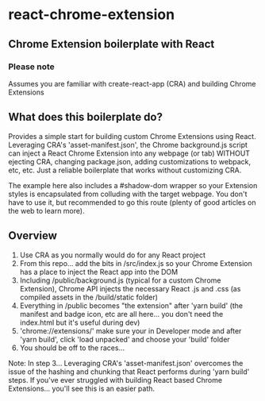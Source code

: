# react-chrome-extension
Chrome Extension boilerplate with React
---
### Please note
Assumes you are familiar with create-react-app (CRA) and building Chrome Extensions

## What does this boilerplate do?
Provides a simple start for building custom Chrome Extensions using React. Leveraging CRA's 'asset-manifest.json', the Chrome background.js script can inject a React Chrome Extension into any webpage (or tab) WITHOUT ejecting CRA, changing package.json, adding customizations to webpack, etc, etc. Just a reliable boilerplate that works without customizing CRA.

The example here also includes a #shadow-dom wrapper so your Extension styles is encapsulated from colluding with the target webpage. You don't have to use it, but recommended to go this route (plenty of good articles on the web to learn more).

## Overview
1. Use CRA as you normally would do for any React project
2. From this repo... add the bits in /src/index.js so your Chrome Extension has a place to inject the React app into the DOM
3. Including /public/background.js (typical for a custom Chrome Extension), Chrome API injects the necessary React .js and .css (as compiled assets in the /build/static folder)
4. Everything in /public becomes "the extension" after 'yarn build' (the manifest and badge icon, etc are all here... you don't need the index.html but it's useful during dev)
5. 'chrome://extensions/' make sure your in Developer mode and after 'yarn build', click 'load unpacked' and choose your 'build' folder
6. You should be off to the races...

Note: In step 3... Leveraging CRA's 'asset-manifest.json' overcomes the issue of the hashing and chunking that React performs during 'yarn build' steps. If you've ever struggled with building React based Chrome Extensions... you'll see this is an easier path.
